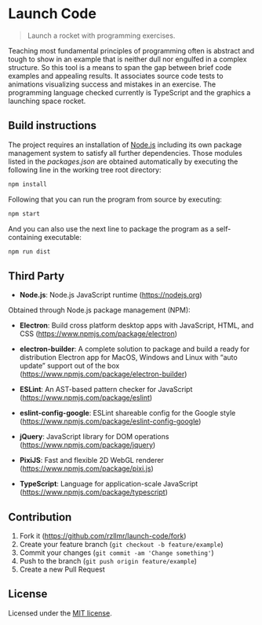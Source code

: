 # Launch Code
> Launch a rocket with programming exercises.

Teaching most fundamental principles of programming often is abstract and tough to show in an example that is neither dull nor engulfed in a complex structure. So this tool is a means to span the gap between brief code examples and appealing results. It associates source code tests to animations visualizing success and mistakes in an exercise. The programming language checked currently is TypeScript and the graphics a launching space rocket.

## Build instructions

The project requires an installation of [Node.js](https://nodejs.org) including its own package management system to satisfy all further dependencies. Those modules listed in the _packages.json_ are obtained automatically by executing the following line in the working tree root directory:

```sh
npm install
```

Following that you can run the program from source by executing:

```sh
npm start
```

And you can also use the next line to package the program as a self-containing executable:

```sh
npm run dist
```

## Third Party

* __Node.js__: Node.js JavaScript runtime (https://nodejs.org)

Obtained through Node.js package management (NPM):

* __Electron__: Build cross platform desktop apps with JavaScript, HTML, and CSS (https://www.npmjs.com/package/electron)

* __electron-builder__: A complete solution to package and build a ready for distribution Electron app for MacOS, Windows and Linux with “auto update” support out of the box (https://www.npmjs.com/package/electron-builder)

* __ESLint__: An AST-based pattern checker for JavaScript (https://www.npmjs.com/package/eslint)

* __eslint-config-google__: ESLint shareable config for the Google style (https://www.npmjs.com/package/eslint-config-google)

* __jQuery__: JavaScript library for DOM operations (https://www.npmjs.com/package/jquery)

* __PixiJS__: Fast and flexible 2D WebGL renderer (https://www.npmjs.com/package/pixi.js)

* __TypeScript__: Language for application-scale JavaScript (https://www.npmjs.com/package/typescript)

## Contribution

1. Fork it (<https://github.com/rzllmr/launch-code/fork>)
2. Create your feature branch (`git checkout -b feature/example`)
3. Commit your changes (`git commit -am 'Change something'`)
4. Push to the branch (`git push origin feature/example`)
5. Create a new Pull Request

## License

Licensed under the [MIT license](https://github.com/rzllmr/launch-code/blob/master/LICENSE).
